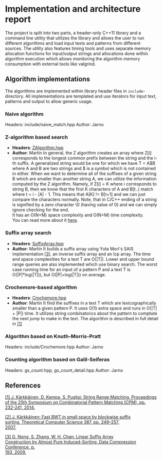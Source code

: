 # Implementation and architecture report

The project is split into two parts, a header-only C++11 library and a command
line utility that utilizes the library and allows the user to run different
algorithms and load input texts and patterns from different sources. The utility
also features timing tools and uses separate memory allocation functions for
input/output strings and allocations done within algorithm execution which
allows monitoring the algorithm memory consumption with external tools like
valgrind.

## Algorithm implementations

The algorithms are implemented within library header files in
`include`-directory. All implementations are templated and use iterators for
input text, patterns and output to allow generic usage.

### Naive algorithm

Headers: include/naive_match.hpp
Author: Jarno

### Z-algorithm based search

* **Headers**: [ZAlgorithm.hpp](include/ZAlgorithm.hpp)
* **Author**: Martin
In general, the Z algorithm creates an array where Z[i] corresponds to the longest common prefix between the string and the i-th suffix. A generalized string would be one for which we have T = A$B where A and B are two strings and $ is a symbol which is not contained in either. When we want to determine all of the suffixes of a given string B which are smaller than another string A, we can utilize the information computed by the Z algorithm. Namely, if 
Z[i] = K where i corresponds to string B, then we know that the first K characters of A and B[t..) match where t = i - |A| - 1. This means that A[K] != B[t+1] and we can just compare the characters normally. Note, that in C/C++ ending of a string is signified by a zero character \0 (having value of 0) and we can simply ignore checking for the end.   
It has an O(N+M) space complexity and O(N+M) time complexity.   
You can read more about it [here](http://codeforces.com/blog/entry/3107).

### Suffix array search

* **Headers**: [SuffixArray.hpp](include/SuffixArray.hpp)
* **Author**: Martin
It builds a suffix array using Yuta Mori's SAIS implementation [[3]](#3), an inverse suffix array and an lcp array. The time and space complexities for a text T are O(|T|). Lower and upper bound range queries are also implemented which use binary search. The worst case running time for an input of a pattern P and a text T is O(|P|*log(|T|)), but O(|P|+log(|T|)) on average.

### Crochemore-based algorithm

* **Headers**: [Crochemore.hpp](include/Crochemore.hpp)
* **Author**: Martin
It find the suffixes in a text T which are lexicographically smaller than a given pattern P. It uses O(1) extra space and runs in O(|T| + |P|) time. It utilizes string combinatorics about the pattern to comptute the next jump to make in the text.
The algorithm is described in full detail in [[1]](#1)


### Algorithm based on Knuth-Morris-Pratt

Headers: include/Crochemore.hpp
Author: Jarno

### Counting algorithm based on Galil-Seiferas

Headers: gs_count.hpp, gs_count_detail.hpp
Author: Jarno

## References

<a name="1"></a>[[1] J. Kärkkäinen, D. Kempa, S. Puglisi: String Range Matching. 
Proceedings of the 25th Symposium on Combinatorial Pattern Matching (CPM), pp.   
232-241, 2014.](http://dx.doi.org/10.1007/978-3-319-07566-2_24)                  
                                                                                 
<a name="2"></a>[[2] J. Kärkkäinen: Fast BWT in small space by blockwise suffix  
sorting.  Theoretical Computer Science 387, pp. 249–257,                         
2007.](http://dx.doi.org/10.1016/j.tcs.2007.07.018)                              
                                                                                 
<a name="3"></a>[[3] G. Nong, S. Zhang, W. H. Chan: Linear Suffix Array          
Construction by Almost Pure Induced-Sorting. Data Compression Conference, p.     
193, 2009.](http://dx.doi.org/10.1016/j.tcs.2007.07.018)

